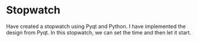 # Stopwatch

Have created a stopwatch using Pyqt and Python. I have implemented the design from Pyqt. In this stopwatch, we can set the time and then let it start.
